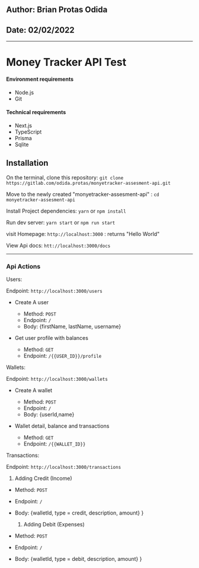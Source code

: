 ## Author: Brian Protas Odida

## Date: 02/02/2022

---

# Money Tracker API Test

#### Environment requirements

- Node.js
- Git

#### Technical requirements

- Next.js
- TypeScript
- Prisma
- Sqlite

## Installation

On the terminal, clone this repository: `git clone https://gitlab.com/odida.protas/monyetracker-assesment-api.git
`

Move to the newly created "monyetracker-assesment-api" : `cd monyetracker-assesment-api `

Install Project dependencies: `yarn` or `npm install`

Run dev server: `yarn start` or `npm run start`

visit Homepage: `http://localhost:3000` : returns "Hello World"

View Api docs: `htt://localhost:3000/docs`

---

### Api Actions

Users:

Endpoint: `http://localhost:3000/users`

- Create A user

  - Method: `POST`
  - Endpoint: `/`
  - Body: {firstName, lastName, username}


- Get user profile with balances

  - Method: `GET`
  - Endpoint: `/{{USER_ID}}/profile`
 

Wallets:

Endpoint: `http://localhost:3000/wallets`

- Create A wallet

  - Method: `POST`
  - Endpoint: `/`
  - Body: {userId,name}

- Wallet detail, balance and transactions

  - Method: `GET`
  - Endpoint: `/{{WALLET_ID}}`


Transactions:

Endpoint: `http://localhost:3000/transactions`

1. Adding Credit (Income)

- Method: `POST`
- Endpoint: `/`
- Body:
  {walletId,
  type = credit,
  description,
  amount}
  }


  1. Adding Debit (Expenses)

- Method: `POST`
- Endpoint: `/`
- Body:
  {walletId,
  type = debit,
  description,
  amount}
  }


